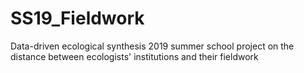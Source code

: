 # SS19_Fieldwork
Data-driven ecological synthesis 2019 summer school project on the distance between ecologists' institutions and their fieldwork
